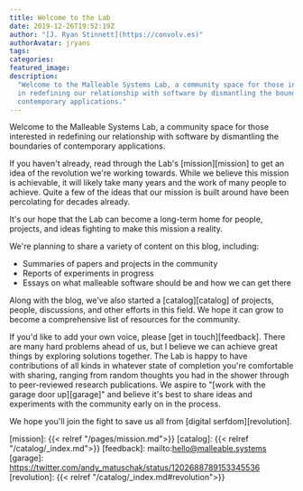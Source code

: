 ```yaml
---
title: Welcome to the Lab
date: 2019-12-26T19:52:19Z
author: "[J. Ryan Stinnett](https://convolv.es)"
authorAvatar: jryans
tags:
categories:
featured_image:
description:
  "Welcome to the Malleable Systems Lab, a community space for those interested
  in redefining our relationship with software by dismantling the boundaries of
  contemporary applications."
---
```


Welcome to the Malleable Systems Lab, a community space for those interested in
redefining our relationship with software by dismantling the boundaries of
contemporary applications.

If you haven't already, read through the Lab's [mission][mission] to get an idea
of the revolution we're working towards. While we believe this mission is
achievable, it will likely take many years and the work of many people to
achieve. Quite a few of the ideas that our mission is built around have been
percolating for decades already.

It's our hope that the Lab can become a long-term home for people, projects, and
ideas fighting to make this mission a reality.

We're planning to share a variety of content on this blog, including:

* Summaries of papers and projects in the community
* Reports of experiments in progress
* Essays on what malleable software should be and how we can get there

Along with the blog, we've also started a [catalog][catalog] of projects,
people, discussions, and other efforts in this field. We hope it can grow to
become a comprehensive list of resources for the community.

If you'd like to add your own voice, please [get in touch][feedback]. There are
many hard problems ahead of us, but I believe we can achieve great things by
exploring solutions together. The Lab is happy to have contributions of all
kinds in whatever state of completion you're comfortable with sharing, ranging
from random thoughts you had in the shower through to peer-reviewed research
publications. We aspire to "[work with the garage door up][garage]" and believe
it's best to share ideas and experiments with the community early on in the
process.

We hope you'll join the fight to save us all from [digital serfdom][revolution].

[mission]: {{< relref "/pages/mission.md">}}
[catalog]: {{< relref "/catalog/_index.md">}}
[feedback]: mailto:hello@malleable.systems
[garage]: https://twitter.com/andy_matuschak/status/1202688789153345536
[revolution]: {{< relref "/catalog/_index.md#revolution">}}

